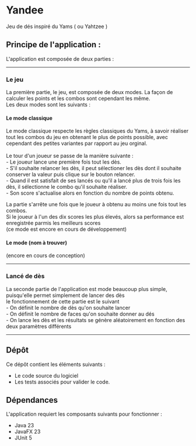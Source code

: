 # Yandee
Jeu de dés inspiré du Yams ( ou Yahtzee )
<h2>Principe de l'application :</h2>
L'application est composée de deux parties :
<hr>
<h3>Le jeu</h3>
La première partie, le jeu, est composée de deux modes.
La façon de calculer les points et les combos sont cependant les même.<br>
Les deux modes sont les suivants :
<h4>Le mode classique</h4>
Le mode classique respecte les règles classiques du Yams, à savoir réaliser tout les combos du jeu en obtenant le plus de points possible, avec cependant des petites variantes par rapport au jeu orginal.<br>
<br>
Le tour d'un joueur se passe de la manière suivante :<br>
- Le joueur lance une première fois tout les dès.<br>
- S'il souhaite relancer les dès, il peut sélectioner les dès dont il souhaite conserver la valeur puis clique sur le bouton relancer.<br>
- Quand il est satisfait de ses lancés ou qu'il a lancé plus de trois fois les dès, il sélectionne le combo qu'il souhaite réaliser.<br>
- Son score s'actualise alors en fonction du nombre de points obtenu.<br>

La partie s'arrête une fois que le joueur à obtenu au moins une fois tout les combos.<br>
Si le joueur à l'un des dix scores les plus élevés, alors sa performance est enregistrée parmis les meilleurs scores<br>
(ce mode est encore en cours de développement)
<h4>Le mode (nom à trouver)</h4>
(encore en cours de conception)
<hr>
<h3>Lancé de dès</h3>
La seconde partie de l'application est mode beaucoup plus simple, puisqu'elle permet simplement de lancer des dès<br>
le fonctionnement de cette partie est le suivant<br>
- On définit le nombre de dès qu'on souhaite lancer<br>
- On définit le nombre de faces qu'on souhaite donner au dés<br>
- On lance les dès et les résultats se génère aléatoirement en fonction des deux paramètres différents
<hr>
<h2>Dépôt</h2>

Ce dépôt contient les éléments suivants :

- Le code source du logiciel
- Les tests associés pour valider le code.

<h2>Dépendances</h2>

L'application requiert les composants suivants pour fonctionner :

- Java 23
- JavaFX 23
- JUnit 5

